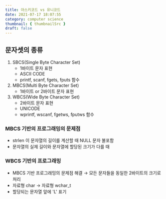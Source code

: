 ```yaml
---
title: 아스키코드 vs 유니코드
date: 2021-07-17 18:07:55
category: computer science
thumbnail: { thumbnailSrc }
draft: false
---
```

## 문자셋의 종류

1. SBCS(Single Byte Character Set)
    - 1바이트 문자 표현
    - ASCII CODE
    - printf, scanf, fgets, fputs 함수
2. MBCS(Multi Byte Character Set)
    - 1바이트 or 2바이트 문자 표현
3. WBCS(Wide Byte Character Set)
    - 2바이트 문자 표현
    - UNICODE
    - wprintf, wscanf, fgetws, fputws 함수

### MBCS 기반의 프로그래밍의 문제점

- strlen 이 문자열의 길이를 계산할 때 NULL 문자 불포함
- 문자열의 실제 길이와 문자열에 할당된 크기가 다를 때

### WBCS 기반의 프로그래밍

- MBCS 기반 프로그래밍의 문제점 해결 → 모든 문자들을 동일한 2바이트의 크기로 처리
- 자료형 char → 자료형 wchar_t
- 할당되는 문자열 앞에 'L' 표기